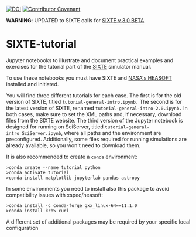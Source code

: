 [![DOI](https://zenodo.org/badge/472438177.svg)](https://zenodo.org/badge/latestdoi/472438177)
[![Contributor Covenant](https://img.shields.io/badge/Contributor%20Covenant-2.1-4baaaa.svg)](code_of_conduct.md) 

**WARNING**: UPDATED to SIXTE calls for [SIXTE v 3.0 BETA](https://www.sternwarte.uni-erlangen.de/sixte/)

# SIXTE-tutorial
Jupyter notebooks to illustrate and document practical examples and exercises for the tutorial part of the [SIXTE](http://www.sternwarte.uni-erlangen.de/research/sixte/index.php) simulator manual.

To use these notebooks you must have SIXTE and [NASA's HEASOFT](https://heasarc.gsfc.nasa.gov/lheasoft/) installed and initiated.

You will find three different tutorials for each case. The first is for the old version of SIXTE, titled `tutorial-general-intro.ipynb.` The second is for the latest version of SIXTE, renamed `tutorial-general-intro-2.0.ipynb.` In both cases, make sure to set the XML paths and, if necessary, download files from the SIXTE website. The third version of the Jupyter notebook is designed for running on SciServer, titled `tutorial-general-intro_SciServer.ipynb`, where all paths and the environment are preconfigured. Additionally, some files required for running simulations are already available, so you won't need to download them.

It is also recommended to create a `conda` environment:

    >conda create --name tutorial python  
    >conda activate tutorial    
    >conda install matplotlib jupyterlab pandas astropy

In some environments you need to install also this package to avoid compatibility issues with xspec/heasoft:

    >conda install -c conda-forge gxx_linux-64==11.1.0  
    >conda install krb5 curl

A different set of additional packages may be required by your specific local configuration



